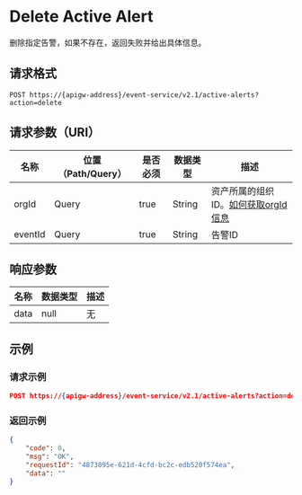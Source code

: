 # Delete Active Alert

删除指定告警，如果不存在，返回失败并给出具体信息。

## 请求格式

```
POST https://{apigw-address}/event-service/v2.1/active-alerts?action=delete
```

## 请求参数（URI）

| 名称          | 位置（Path/Query） | 是否必须 | 数据类型 | 描述      |
|---------------|------------------|----------|-----------|--------------|
| orgId         | Query            | true     | String    | 资产所属的组织ID。[如何获取orgId信息](/docs/api/zh_CN/latest/api_faqs#id-orgid-orgid)                |
|  eventId  | Query  | true  |  String  |  告警ID  |



## 响应参数

| 名称  | 数据类型      | 描述               |
|-------|----------------|---------------------------|
| data |  null |  无  |




## 示例

### 请求示例

```json
POST https://{apigw-address}/event-service/v2.1/active-alerts?action=delete&orgId=1c499110e8800000&eventId=2019060135b6df70b2de6aa2f2eb1d09e9aa1ae7
```

### 返回示例

```json
{
	"code": 0,
	"msg": "OK",
	"requestId": "4873095e-621d-4cfd-bc2c-edb520f574ea",
	"data": ""
}
```
